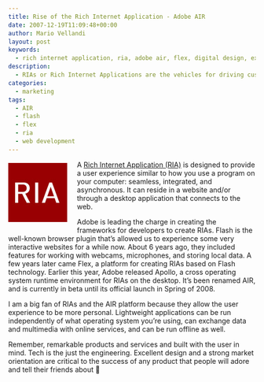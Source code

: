 ```yaml
---
title: Rise of the Rich Internet Application - Adobe AIR
date: 2007-12-19T11:09:48+00:00
author: Mario Vellandi
layout: post
keywords:
  - rich internet application, ria, adobe air, flex, digital design, experience design, flash, interactive marketing
description:
  - RIAs or Rich Internet Applications are the vehicles for driving customized online experiences in and outside the browser. Adobe AIR is the driving force
categories:
  - marketing
tags:
  - AIR
  - flash
  - flex
  - ria
  - web development
---
```

<img class="alignleft" style="margin: 5px 20px 10px 0pt; float: left;" src="../wp-content/uploads/2008/03/ria.jpg" alt="rich internet application" />A [Rich Internet Application (RIA)](http://en.wikipedia.org/wiki/Rich_Internet_application "Wikipedia article on Rich Internet Applications") is designed to provide a user experience similar to how you use a program on your computer: seamless, integrated, and asynchronous. It can reside in a website and/or through a desktop application that connects to the web.

Adobe is leading the charge in creating the frameworks for developers to create RIAs. Flash is the well-known browser plugin that&#8217;s allowed us to experience some very interactive websites for a while now. About 6 years ago, they included features for working with webcams, microphones, and storing local data. A few years later came Flex, a platform for creating RIAs based on Flash technology. Earlier this year, Adobe released Apollo, a cross operating system runtime environment for RIAs on the desktop. It&#8217;s been renamed AIR, and is currently in beta until its official launch in Spring of 2008.

I am a big fan of RIAs and the AIR platform because they allow the user experience to be more personal. Lightweight applications can be run independently of what operating system you&#8217;re using, can exchange data and multimedia with online services, and can be run offline as well.

Remember, remarkable products and services and built with the user in mind. Tech is the just the engineering. Excellent design and a strong market orientation are critical to the success of any product that people will adore and tell their friends about 🙂

